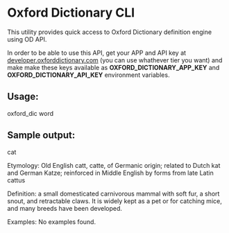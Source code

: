# Oxford Dictionary CLI

This utility provides quick access to Oxford Dictionary definition engine
using OD API.

In order to be able to use this API, get your APP and API key at
[developer.oxforddictionary.com](https://developer.oxforddictionaries.com)  (you can use whathever tier you want) and make 
make these keys available as **OXFORD_DICTIONARY_APP_KEY** and **OXFORD_DICTIONARY_API_KEY** environment variables.

## Usage:
oxford_dic word

## Sample output:
cat

Etymology:
	Old English catt, catte, of Germanic origin; related to Dutch kat and German Katze; reinforced in Middle English by forms from late Latin cattus

Definition:
	a small domesticated carnivorous mammal with soft fur, a short snout, and retractable claws. It is widely kept as a pet or for catching mice, and many breeds have been developed.

Examples:
	No examples found.

